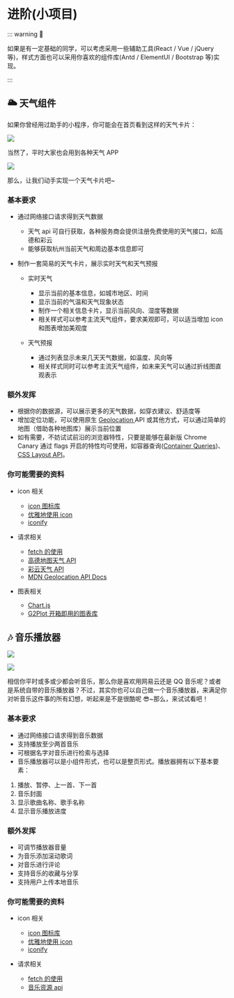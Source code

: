 # 进阶(小项目)

::: warning 📌

如果是有一定基础的同学，可以考虑采用一些辅助工具(React / Vue / jQuery 等)，样式方面也可以采用你喜欢的组件库(Antd / ElementUI / Bootstrap 等)实现。

:::

## 🌥 天气组件

如果你曾经用过助手的小程序，你可能会在首页看到这样的天气卡片：

![](https://cdn.xyxsw.site/boxcnTNJhtqw6Km24fKgAnjZtBS.png)

当然了，平时大家也会用到各种天气 APP

![](https://cdn.xyxsw.site/boxcnUuqMoTjiOH9NSdYx4GCGme.png)

那么，让我们动手实现一个天气卡片吧~

### 基本要求

- 通过网络接口请求得到天气数据

  - 天气 api 可自行获取，各种服务商会提供注册免费使用的天气接口，如高德和彩云
  - 能够获取杭州当前天气和周边基本信息即可
- 制作一套简易的天气卡片，展示实时天气和天气预报

  - 实时天气

    - 显示当前的基本信息，如城市地区、时间
    - 显示当前的气温和天气现象状态
    - 制作一个相关信息卡片，显示当前风向、湿度等数据
    - 相关样式可以参考主流天气组件，要求美观即可，可以适当增加 icon 和图表增加美观度
  - 天气预报

    - 通过列表显示未来几天天气数据，如温度、风向等
    - 相关样式同时可以参考主流天气组件，如未来天气可以通过折线图直观表示

### 额外发挥

- 根据你的数据源，可以展示更多的天气数据，如穿衣建议、舒适度等
- 增加定位功能，可以使用原生 [Geolocation ](https://developer.mozilla.org/zh-CN/docs/Web/API/Geolocation_API)API 或其他方式，可以通过简单的地图（借助各种地图库）展示当前位置
- 如有需要，不妨试试前沿的浏览器特性，只要是能够在最新版 Chrome Canary 通过 flags 开启的特性均可使用，如容器查询([Container Queries](https://developer.mozilla.org/en-US/docs/Web/CSS/CSS_Container_Queries))、[CSS Layout API](https://drafts.css-houdini.org/css-layout-api)。

### 你可能需要的资料

- icon 相关

  - [icon 图标库](https://www.iconfont.cn/)
  - [优雅地使用 icon](https://juejin.cn/post/6844903517564436493)
  - [iconify](http://icon-sets.iconify.design/)
- 请求相关

  - [fetch 的使用](https://developer.mozilla.org/zh-CN/docs/Web/API/Fetch_API/Using_Fetch)
  - [高德地图天气 API](https://lbs.amap.com/api/javascript-api/guide/services/weather)
  - [彩云天气 API](https://docs.caiyunapp.com/weather-api/)
  - [MDN Geolocation API Docs](https://developer.mozilla.org/zh-CN/docs/Web/API/Geolocation_API)
- 图表相关

  - [Chart.js](https://www.chartjs.org/)
  - [G2Plot 开箱即用的图表库](https://g2plot.antv.vision/zh)

## 🎶 音乐播放器

![](https://cdn.xyxsw.site/boxcnRaBolh8i2FkoIJW69a5g3e.png)

![](https://cdn.xyxsw.site/boxcnJ13CDzxp9lwEtGivTuJ4nh.png)

相信你平时或多或少都会听音乐，那么你是喜欢用网易云还是 QQ 音乐呢？或者是系统自带的音乐播放器？不过，其实你也可以自己做一个音乐播放器，来满足你对听音乐这件事的所有幻想，听起来是不是很酷呢 😎~那么，来试试看吧！

### 基本要求

- 通过网络接口请求得到音乐数据
- 支持播放至少两首音乐
- 可根据名字对音乐进行检索与选择
- 音乐播放器可以是小组件形式，也可以是整页形式。播放器拥有以下基本要素：

1. 播放、暂停、上一首、下一首
2. 音乐封面
3. 显示歌曲名称、歌手名称
4. 显示音乐播放进度

### 额外发挥

- 可调节播放器音量
- 为音乐添加滚动歌词
- 对音乐进行评论
- 支持音乐的收藏与分享
- 支持用户上传本地音乐

### 你可能需要的资料

- icon 相关

  - [icon 图标库](https://www.iconfont.cn/)
  - [优雅地使用 icon](https://juejin.cn/post/6844903517564436493)
  - [iconify](http://icon-sets.iconify.design/)
- 请求相关

  - [fetch 的使用](https://developer.mozilla.org/zh-CN/docs/Web/API/Fetch_API/Using_Fetch)
  - [音乐资源 api](https://www.free-api.com/doc/369)
